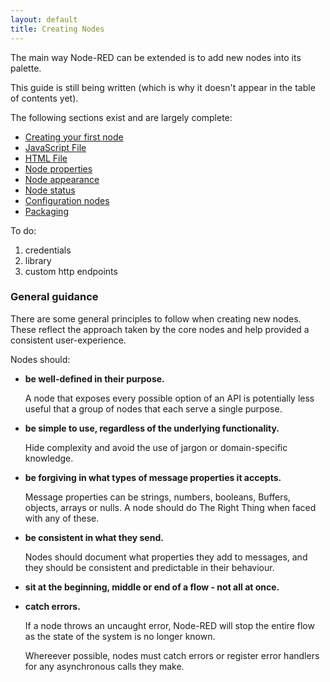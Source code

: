 ```yaml
---
layout: default
title: Creating Nodes
---
```


The main way Node-RED can be extended is to add new nodes into its palette.

This guide is still being written (which is why it doesn't appear in the table of
contents yet).

The following sections exist and are largely complete:

 - [Creating your first node](first-node.html)
 - [JavaScript File](node-js.html)
 - [HTML File](node-html.js)
 - [Node properties](properties.html)
 - [Node appearance](appearance.html)
 - [Node status](status.html)
 - [Configuration nodes](config-nodes.html)
 - [Packaging](packaging.html)

To do:

1. credentials
2. library
3. custom http endpoints


### General guidance

There are some general principles to follow when creating new nodes. These reflect
the approach taken by the core nodes and help provided a consistent user-experience.

Nodes should:

- **be well-defined in their purpose.**

   A node that exposes every possible option of an API is potentially less useful
   that a group of nodes that each serve a single purpose.
   
- **be simple to use, regardless of the underlying functionality.**

   Hide complexity and avoid the use of jargon or domain-specific knowledge.

- **be forgiving in what types of message properties it accepts.**

   Message properties can be strings, numbers, booleans, Buffers, objects, arrays
   or nulls. A node should do The Right Thing when faced with any of these. 

- **be consistent in what they send.**

   Nodes should document what properties they add to messages, and they should
   be consistent and predictable in their behaviour.

- **sit at the beginning, middle or end of a flow - not all at once.**

- **catch errors.**

   If a node throws an uncaught error, Node-RED will stop the entire flow as the
   state of the system is no longer known.
   
   Whereever possible, nodes must catch errors or register error handlers for any
   asynchronous calls they make.
   

  
